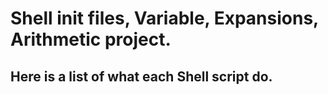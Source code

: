 # Shell init files, Variable, Expansions, Arithmetic project.
## Here is a list of what each Shell script do.

